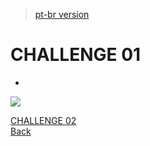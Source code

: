 > [pt-br version](README-PTBR.md)

# CHALLENGE 01

- 

![](../gifs/challenge-1.gif)

[CHALLENGE 02](../challenge-2/README.md)  
[Back](../README.md)